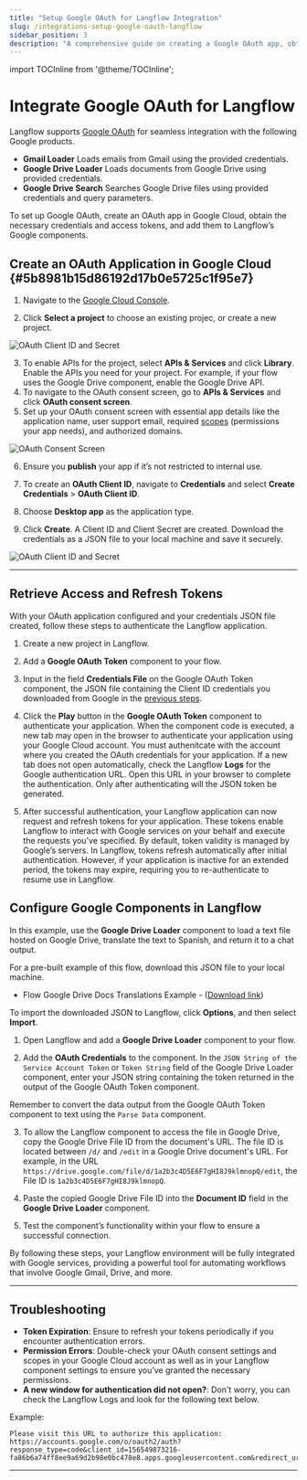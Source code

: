 ```yaml
---
title: "Setup Google OAuth for Langflow Integration"
slug: /integrations-setup-google-oauth-langflow
sidebar_position: 3
description: "A comprehensive guide on creating a Google OAuth app, obtaining tokens, and integrating them with Langflow's Google components."
---
```


import TOCInline from '@theme/TOCInline';

# Integrate Google OAuth for Langflow

Langflow supports [Google OAuth](https://developers.google.com/identity/protocols/oauth2) for seamless integration with the following Google products.

- **Gmail Loader**
   Loads emails from Gmail using the provided credentials.
- **Google Drive Loader**
   Loads documents from Google Drive using provided credentials.
- **Google Drive Search**
   Searches Google Drive files using provided credentials and query parameters.

To set up Google OAuth, create an OAuth app in Google Cloud, obtain the necessary credentials and access tokens, and add them to Langflow’s Google components.

## Create an OAuth Application in Google Cloud {#5b8981b15d86192d17b0e5725c1f95e7}

1. Navigate to the [Google Cloud Console](https://console.cloud.google.com/).

2. Click **Select a project** to choose an existing projec, or create a new project.

![OAuth Client ID and Secret](/img/google/create-a-google-cloud-project.gif)

3. To enable APIs for the project, select **APIs & Services** and click **Library**. Enable the APIs you need for your project. For example, if your flow uses the Google Drive component, enable the Google Drive API.
4. To navigate to the OAuth consent screen, go to **APIs & Services** and click **OAuth consent screen**.
5. Set up your OAuth consent screen with essential app details like the application name, user support email, required [scopes](https://developers.google.com/identity/protocols/oauth2/scopes) (permissions your app needs), and authorized domains.

![OAuth Consent Screen](/img/google/setup-oauth-consent-screen.png)

6. Ensure you **publish** your app if it’s not restricted to internal use.
7. To create an **OAuth Client ID**, navigate to **Credentials** and select **Create Credentials** > **OAuth Client ID**.
8. Choose **Desktop app** as the application type.

9. Click **Create**. A Client ID and Client Secret are created. Download the credentials as a JSON file to your local machine and save it securely.

![OAuth Client ID and Secret](/img/google/create-oauth-client-id.png)

---

## Retrieve Access and Refresh Tokens

With your OAuth application configured and your credentials JSON file created, follow these steps to authenticate the Langflow application.

1. Create a new project in Langflow.
2. Add a **Google OAuth Token** component to your flow.
3. Input in the field **Credentials File** on the Google OAuth Token component, the JSON file containing the Client ID credentials you downloaded from Google in the [previous steps](#5b8981b15d86192d17b0e5725c1f95e7).
4. Click the **Play** button in the **Google OAuth Token** component to authenticate your application.
When the component code is executed, a new tab may open in the browser to authenticate your application using your Google Cloud account. You must authenitcate with the account where you created the OAuth credentials for your application.
If a new tab does not open automatically, check the Langflow **Logs** for the Google authentication URL. Open this URL in your browser to complete the authentication. Only after authenticating will the JSON token be generated.

5. After successful authentication, your Langflow application can now request and refresh tokens for your application. These tokens enable Langflow to interact with Google services on your behalf and execute the requests you’ve specified.
By default, token validity is managed by Google’s servers. In Langflow, tokens refresh automatically after initial authentication. However, if your application is inactive for an extended period, the tokens may expire, requiring you to re-authenticate to resume use in Langflow.

## Configure Google Components in Langflow

In this example, use the **Google Drive Loader** component to load a text file hosted on Google Drive, translate the text to Spanish, and return it to a chat output.

For a pre-built example of this flow, download this JSON file to your local machine.

- Flow Google Drive Docs Translations Example -
  (<a href="./files/Google_Drive_Docs_Translations_Example.json" download>Download link</a>)

To import the downloaded JSON to Langflow, click **Options**, and then select **Import**.

1. Open Langflow and add a **Google Drive Loader** component to your flow.

2. Add the **OAuth Credentials** to the component. In the `JSON String of the Service Account Token` or `Token String` field of the Google Drive Loader component, enter your JSON string containing the token returned in the output of the Google OAuth Token component.

Remember to convert the data output from the Google OAuth Token component to text using the `Parse Data` component.

3. To allow the Langflow component to access the file in Google Drive, copy the Google Drive File ID from the document's URL.
The file ID is located between `/d/` and `/edit` in a Google Drive document's URL.
For example, in the URL `https://drive.google.com/file/d/1a2b3c4D5E6F7gHI8J9klmnopQ/edit`, the File ID is `1a2b3c4D5E6F7gHI8J9klmnopQ`.

4. Paste the copied Google Drive File ID into the **Document ID** field in the **Google Drive Loader** component.

5. Test the component’s functionality within your flow to ensure a successful connection.

By following these steps, your Langflow environment will be fully integrated with Google services, providing a powerful tool for automating workflows that involve Google Gmail, Drive, and more.


---

## Troubleshooting

- **Token Expiration**: Ensure to refresh your tokens periodically if you encounter authentication errors.
- **Permission Errors**: Double-check your OAuth consent settings and scopes in your Google Cloud account as well as in your Langflow component settings to ensure you’ve granted the necessary permissions.
- **A new window for authentication did not open?**: Don't worry, you can check the Langflow Logs and look for the following text below.

Example:

```
Please visit this URL to authorize this application: https://accounts.google.com/o/oauth2/auth?response_type=code&client_id=156549873216-fa86b6a74ff8ee9a69d2b98e0bc478e8.apps.googleusercontent.com&redirect_uri=http%3A%2F%2Flocalhost%3A54899%2F&scope=https%3A%2F%2Fwww.googleapis.com%2Fauth%2Fdrive.readonly&state=75gxTJWwpUZjSWeyWDL81BmJAzGt1Q&access_type=offline
```

---


